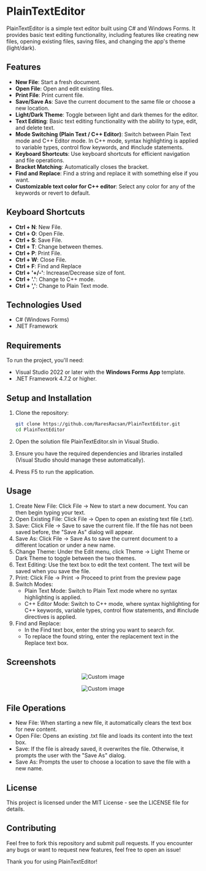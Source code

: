 # PlainTextEditor
PlainTextEditor is a simple text editor built using C# and Windows Forms. It provides basic text editing functionality, including features like creating new files, opening existing files, saving files, and changing the app's theme (light/dark).

## Features

- **New File**: Start a fresh document.
- **Open File**: Open and edit existing files.
- **Print File**: Print current file.
- **Save/Save As**: Save the current document to the same file or choose a new location.
- **Light/Dark Theme**: Toggle between light and dark themes for the editor.
- **Text Editing**: Basic text editing functionality with the ability to type, edit, and delete text.
- **Mode Switching (Plain Text / C++ Editor)**: Switch between Plain Text mode and C++ Editor mode. In C++ mode, syntax highlighting is applied to variable types, control flow keywords, and #include statements.
- **Keyboard Shortcuts**: Use keyboard shortcuts for efficient navigation and file operations.
- **Bracket Matching**: Automatically closes the bracket.
- **Find and Replace**: Find a string and replace it with something else if you want.
- **Customizable text color for C++ editor**: Select any color for any of the keywords or revert to default.

## Keyboard Shortcuts
- **Ctrl + N**: New File.
- **Ctrl + O**: Open File.
- **Ctrl + S**: Save File.
- **Ctrl + T**: Change between themes.
- **Ctrl + P**: Print File.
- **Ctrl + W**: Close File.
- **Ctrl + F**: Find and Replace
- **Ctrl + '+/-'**: Increase/Decrease size of font.
- **Ctrl + '.'**: Change to C++ mode.
- **Ctrl + ','**: Change to Plain Text mode.
  
## Technologies Used

- C# (Windows Forms)
- .NET Framework

## Requirements

To run the project, you'll need:

- Visual Studio 2022 or later with the **Windows Forms App** template.
- .NET Framework 4.7.2 or higher.

## Setup and Installation

1. Clone the repository:

   ```bash
   git clone https://github.com/RaresRacsan/PlainTextEditor.git
   cd PlainTextEditor
   ```

2. Open the solution file PlainTextEditor.sln in Visual Studio.

3. Ensure you have the required dependencies and libraries installed (Visual Studio should manage these automatically).

4. Press F5 to run the application.

## Usage

1. Create New File: Click File -> New to start a new document. You can then begin typing your text.
2. Open Existing File: Click File -> Open to open an existing text file (.txt).
3. Save: Click File -> Save to save the current file. If the file has not been saved before, the "Save As" dialog will appear.
4. Save As: Click File -> Save As to save the current document to a different location or under a new name.
5. Change Theme: Under the Edit menu, click Theme -> Light Theme or Dark Theme to toggle between the two themes.
6. Text Editing: Use the text box to edit the text content. The text will be saved when you save the file.
7. Print: Click File -> Print -> Proceed to print from the preview page
8. Switch Modes:
   - Plain Text Mode: Switch to Plain Text mode where no syntax highlighting is applied.
   - C++ Editor Mode: Switch to C++ mode, where syntax highlighting for C++ keywords, variable types, control flow statements, and #include directives is applied.
9. Find and Replace:
   - In the Find text box, enter the string you want to search for.
   - To replace the found string, enter the replacement text in the Replace text box.

## Screenshots
<p align="center">
  <img src="https://github.com/user-attachments/assets/cac381af-463e-4579-9912-6d8ef4faa632" alt="Custom image"/>
</p>
<p align="center">
  <img src="https://github.com/user-attachments/assets/31fc89a9-3702-46b0-830a-a5c260975034" alt="Custom image"/>
</p>

## File Operations

- New File: When starting a new file, it automatically clears the text box for new content.
- Open File: Opens an existing .txt file and loads its content into the text box.
- Save: If the file is already saved, it overwrites the file. Otherwise, it prompts the user with the "Save As" dialog.
- Save As: Prompts the user to choose a location to save the file with a new name.

## License

This project is licensed under the MIT License - see the LICENSE file for details.

## Contributing

Feel free to fork this repository and submit pull requests. If you encounter any bugs or want to request new features, feel free to open an issue!

Thank you for using PlainTextEditor!
